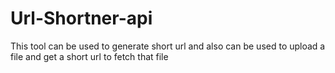 # Url-Shortner-api
This tool can be used to generate short url and also can be used to upload a file and get a short url to fetch that file
